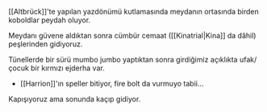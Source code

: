 [[Altbrück]]'te yapılan yazdönümü kutlamasında meydanın ortasında birden koboldlar peydah oluyor.  
  
Meydanı güvene aldıktan sonra cümbür cemaat ([[Kinatrial|Kina]] da dâhil) peşlerinden gidiyoruz.  
  
Tünellerde bir sürü mumbo jumbo yaptıktan sonra girdiğimiz açıklıkta ufak/çocuk bir kırmızı ejderha var.  
- [[Harrion]]'ın speller bitiyor, fire bolt da vurmuyo tabii...  
  
Kapışıyoruz ama sonunda kaçıp gidiyor.